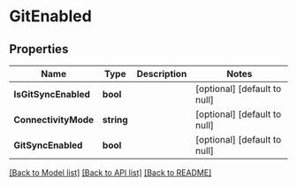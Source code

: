 # GitEnabled

## Properties
Name | Type | Description | Notes
------------ | ------------- | ------------- | -------------
**IsGitSyncEnabled** | **bool** |  | [optional] [default to null]
**ConnectivityMode** | **string** |  | [optional] [default to null]
**GitSyncEnabled** | **bool** |  | [optional] [default to null]

[[Back to Model list]](../README.md#documentation-for-models) [[Back to API list]](../README.md#documentation-for-api-endpoints) [[Back to README]](../README.md)

